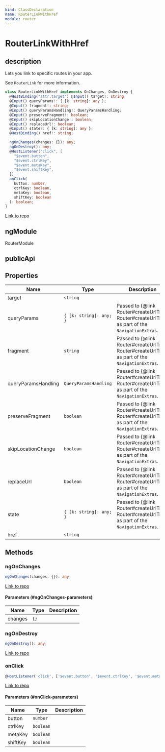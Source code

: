 ```yaml
---
kind: ClassDeclaration
name: RouterLinkWithHref
module: router
---
```


# RouterLinkWithHref

## description

Lets you link to specific routes in your app.

See `RouterLink` for more information.

```ts
class RouterLinkWithHref implements OnChanges, OnDestroy {
  @HostBinding("attr.target") @Input() target!: string;
  @Input() queryParams!: { [k: string]: any };
  @Input() fragment!: string;
  @Input() queryParamsHandling!: QueryParamsHandling;
  @Input() preserveFragment!: boolean;
  @Input() skipLocationChange!: boolean;
  @Input() replaceUrl!: boolean;
  @Input() state?: { [k: string]: any };
  @HostBinding() href!: string;

  ngOnChanges(changes: {}): any;
  ngOnDestroy(): any;
  @HostListener("click", [
    "$event.button",
    "$event.ctrlKey",
    "$event.metaKey",
    "$event.shiftKey",
  ])
  onClick(
    button: number,
    ctrlKey: boolean,
    metaKey: boolean,
    shiftKey: boolean
  ): boolean;
}
```

[Link to repo](https://github.com/timdeschryver/angular/blob/master/packages/router/src/directives/router_link.ts#L236-L374)

## ngModule

RouterModule

## publicApi

## Properties

| Name                | Type                    | Description                                                                                    |
| ------------------- | ----------------------- | ---------------------------------------------------------------------------------------------- |
| target              | `string`                |                                                                                                |
| queryParams         | `{ [k: string]: any; }` | Passed to {@link Router#createUrlTree Router#createUrlTree} as part of the `NavigationExtras`. |
| fragment            | `string`                | Passed to {@link Router#createUrlTree Router#createUrlTree} as part of the `NavigationExtras`. |
| queryParamsHandling | `QueryParamsHandling`   | Passed to {@link Router#createUrlTree Router#createUrlTree} as part of the `NavigationExtras`. |
| preserveFragment    | `boolean`               | Passed to {@link Router#createUrlTree Router#createUrlTree} as part of the `NavigationExtras`. |
| skipLocationChange  | `boolean`               | Passed to {@link Router#createUrlTree Router#createUrlTree} as part of the `NavigationExtras`. |
| replaceUrl          | `boolean`               | Passed to {@link Router#createUrlTree Router#createUrlTree} as part of the `NavigationExtras`. |
| state               | `{ [k: string]: any; }` | Passed to {@link Router#createUrlTree Router#createUrlTree} as part of the `NavigationExtras`. |
| href                | `string`                |                                                                                                |

## Methods

### ngOnChanges

```ts
ngOnChanges(changes: {}): any;
```

[Link to repo](https://github.com/timdeschryver/angular/blob/master/packages/router/src/directives/router_link.ts#L334-L336)

#### Parameters (#ngOnChanges-parameters)

| Name    | Type | Description |
| ------- | ---- | ----------- |
| changes | `{}` |             |

### ngOnDestroy

```ts
ngOnDestroy(): any;
```

[Link to repo](https://github.com/timdeschryver/angular/blob/master/packages/router/src/directives/router_link.ts#L337-L339)

### onClick

```ts
@HostListener('click', ['$event.button', '$event.ctrlKey', '$event.metaKey', '$event.shiftKey']) onClick(button: number, ctrlKey: boolean, metaKey: boolean, shiftKey: boolean): boolean;
```

[Link to repo](https://github.com/timdeschryver/angular/blob/master/packages/router/src/directives/router_link.ts#L341-L358)

#### Parameters (#onClick-parameters)

| Name     | Type      | Description |
| -------- | --------- | ----------- |
| button   | `number`  |             |
| ctrlKey  | `boolean` |             |
| metaKey  | `boolean` |             |
| shiftKey | `boolean` |             |

